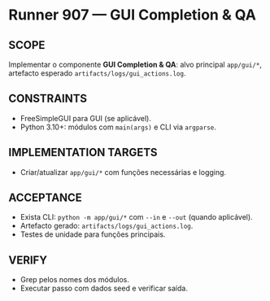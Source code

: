 # Runner 907 — GUI Completion & QA

## SCOPE
Implementar o componente **GUI Completion & QA**: alvo principal `app/gui/*`, artefacto esperado `artifacts/logs/gui_actions.log`.

## CONSTRAINTS
- FreeSimpleGUI para GUI (se aplicável).
- Python 3.10+: módulos com `main(args)` e CLI via `argparse`.

## IMPLEMENTATION TARGETS
- Criar/atualizar `app/gui/*` com funções necessárias e logging.

## ACCEPTANCE
- Exista CLI: `python -m app/gui/*` com `--in` e `--out` (quando aplicável).
- Artefacto gerado: `artifacts/logs/gui_actions.log`.
- Testes de unidade para funções principais.

## VERIFY
- Grep pelos nomes dos módulos.
- Executar passo com dados seed e verificar saída.
